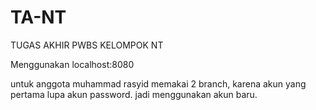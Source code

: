 # TA-NT
TUGAS AKHIR PWBS KELOMPOK NT

Menggunakan localhost:8080

untuk anggota muhammad rasyid memakai 2 branch, karena akun yang pertama lupa akun password. jadi menggunakan akun baru.

